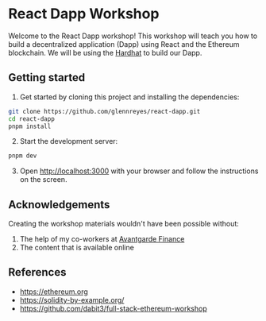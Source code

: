 # React Dapp Workshop

Welcome to the React Dapp workshop! This workshop will teach you how to build a decentralized application (Dapp) using React and the Ethereum blockchain. We will be using the [Hardhat](https://hardhat.org/) to build our Dapp.

## Getting started

1. Get started by cloning this project and installing the dependencies:

```sh
git clone https://github.com/glennreyes/react-dapp.git
cd react-dapp
pnpm install
```

2. Start the development server:

```sh
pnpm dev
```

3. Open [http://localhost:3000](http://localhost:3000) with your browser and follow the instructions on the screen.

## Acknowledgements

Creating the workshop materials wouldn't have been possible without:

1. The help of my co-workers at [Avantgarde Finance](https://avantgarde.finance)
2. The content that is available online

## References

- https://ethereum.org
- https://solidity-by-example.org/
- https://github.com/dabit3/full-stack-ethereum-workshop
